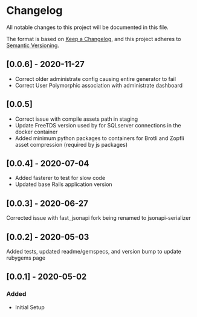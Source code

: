 # Changelog

All notable changes to this project will be documented in this file.

The format is based on [Keep a Changelog](https://keepachangelog.com/en/1.0.0/),
and this project adheres to [Semantic Versioning](https://semver.org/spec/v2.0.0.html).

## [0.0.6] - 2020-11-27

* Correct older administrate config causing entire generator to fail
* Correct User Polymorphic association with administrate dashboard

## [0.0.5]

* Correct issue with compile assets path in staging
* Update FreeTDS version used by for SQLserver connections in the docker container
* Added minimum python packages to containers for Brotli and Zopfli asset compression (required by js packages)

## [0.0.4] - 2020-07-04

* Added fasterer to test for slow code
* Updated base Rails application version

## [0.0.3] - 2020-06-27

Corrected issue with fast_jsonapi fork being renamed to jsonapi-serializer

## [0.0.2] - 2020-05-03

Added tests, updated readme/gemspecs, and version bump to update rubygems page

## [0.0.1] - 2020-05-02

### Added

- Initial Setup
